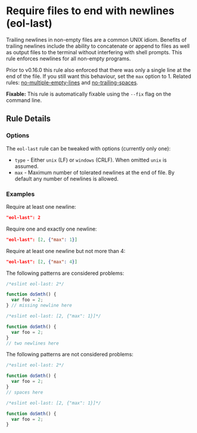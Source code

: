 # Require files to end with newlines (eol-last)

Trailing newlines in non-empty files are a common UNIX idiom. Benefits of
trailing newlines include the ability to concatenate or append to files as well
as output files to the terminal without interfering with shell prompts. This
rule enforces newlines for all non-empty programs.

Prior to v0.16.0 this rule also enforced that there was only a single line at
the end of the file. If you still want this behaviour, set the `max` option to 1.
Related rules: [no-multiple-empty-lines](no-multiple-empty-lines.md) and
[no-trailing-spaces](no-trailing-spaces.md).

**Fixable:** This rule is automatically fixable using the `--fix` flag on the command line.

## Rule Details

### Options

The `eol-last` rule can be tweaked with options (currently only one):

* `type` - Either `unix` (LF) or `windows` (CRLF). When omitted `unix` is assumed.
* `max` - Maximum number of tolerated newlines at the end of file. By default
          any number of newlines is allowed.

### Examples

Require at least one newline:

```json
"eol-last": 2
```

Require one and exactly one newline:

```json
"eol-last": [2, {"max": 1}]
```

Require at least one newline but not more than 4:

```json
"eol-last": [2, {"max": 4}]
```

The following patterns are considered problems:

```js
/*eslint eol-last: 2*/

function doSmth() {
  var foo = 2;
} // missing newline here
```

```js
/*eslint eol-last: [2, {"max": 1}]*/

function doSmth() {
  var foo = 2;
}
// two newlines here
```

The following patterns are not considered problems:

```js
/*eslint eol-last: 2*/

function doSmth() {
  var foo = 2;
}
// spaces here
```

```js
/*eslint eol-last: [2, {"max": 1}]*/

function doSmth() {
  var foo = 2;
}
```
